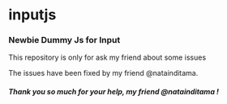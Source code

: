 # inputjs
<h3>Newbie Dummy Js for Input</h3>

This repository is only for ask my friend about some issues

The issues have been fixed by my friend @natainditama. <h5>Thank you so much for your help, my friend @natainditama !</h5>

